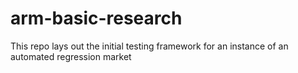 # arm-basic-research
This repo lays out the initial testing framework for an instance of an automated regression market

